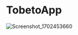 # TobetoApp

![Screenshot_1702453660](https://github.com/balciemirhan/TobetoApp/assets/103212238/c6554e29-161c-4127-8b31-6cc913a385c5)
